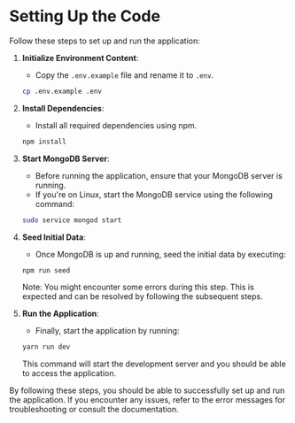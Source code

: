 # Setting Up the Code

Follow these steps to set up and run the application:

1. **Initialize Environment Content**: 
    - Copy the `.env.example` file and rename it to `.env`.
    ```bash
    cp .env.example .env
    ```

2. **Install Dependencies**:
    - Install all required dependencies using npm.
    ```bash
    npm install
    ```

3. **Start MongoDB Server**:
    - Before running the application, ensure that your MongoDB server is running.
    - If you're on Linux, start the MongoDB service using the following command:
    ```bash
    sudo service mongod start
    ```

4. **Seed Initial Data**:
    - Once MongoDB is up and running, seed the initial data by executing:
    ```bash
    npm run seed
    ```
    Note: You might encounter some errors during this step. This is expected and can be resolved by following the subsequent steps.

5. **Run the Application**:
    - Finally, start the application by running:
    ```bash
    yarn run dev
    ```
    This command will start the development server and you should be able to access the application.

By following these steps, you should be able to successfully set up and run the application. If you encounter any issues, refer to the error messages for troubleshooting or consult the documentation.
